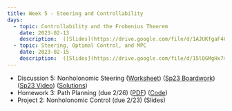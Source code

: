 ```yaml
---
title: Week 5 - Steering and Controllability
days:
  - topic: Controllability and the Frobenius Theorem
    date: 2023-02-13
    description:  ([Slides](https://drive.google.com/file/d/1AJUKfgaF4CY49D5iMxKx4y8gjgCy2bLt/view?usp=drive_link)) (Boardwork)
  - topic: Steering, Optimal Control, and MPC
    date: 2023-02-15
    description:  ([Slides](https://drive.google.com/file/d/15lQGMgHx7mK_ClWse7Cv6KKvgR8pAD0L/view?usp=drive_link)) (Boardwork)
---
```


- Discussion 5: Nonholonomic Steering ([Worksheet](https://ucb-ee106.github.io/106b-sp23site/assets/disc/Discussion_5_Kinematic_Constraints.pdf)) ([Sp23 Boardwork](https://ucb-ee106.github.io/106b-sp23site/assets/disc/217_disc.pdf)) ([Sp23 Video](https://www.youtube.com/watch?v=O4yJjwGmpuk)) ([Solutions](https://ucb-ee106.github.io/106b-sp23site/assets/disc/Discussion_5_Kinematic_Constraints_Solns.pdf)) 
- Homework 3: Path Planning (due 2/26) ([PDF](https://ucb-ee106.github.io/106b-sp24site/assets/hw/hw3.pdf)) ([Code](https://ucb-ee106.github.io/106b-sp24site/assets/hw/hw3_code.zip))
- Project 2: Nonholonomic Control (due 2/23) (Slides)

<a id="Week6"></a>
